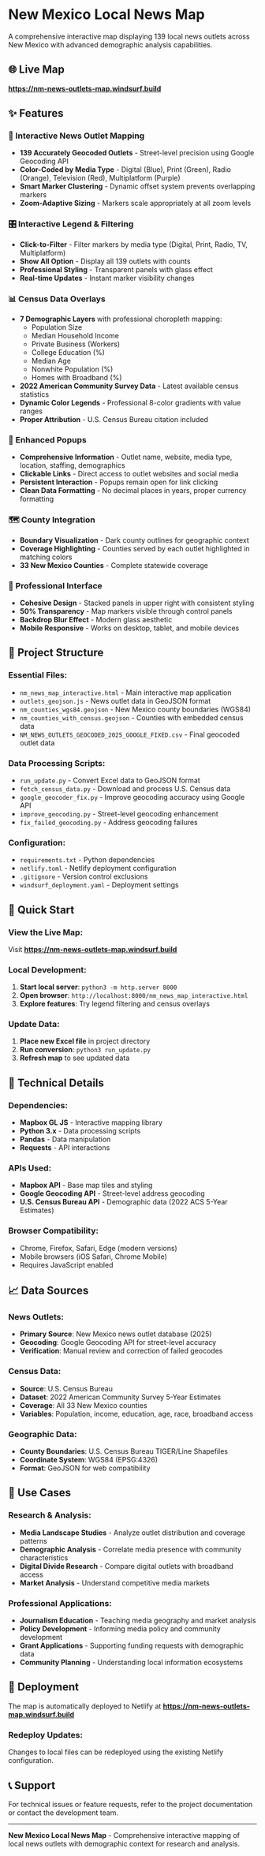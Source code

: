 # New Mexico Local News Map

A comprehensive interactive map displaying 139 local news outlets across New Mexico with advanced demographic analysis capabilities.

## 🌐 Live Map
**https://nm-news-outlets-map.windsurf.build**

## ✨ Features

### 📍 Interactive News Outlet Mapping
- **139 Accurately Geocoded Outlets** - Street-level precision using Google Geocoding API
- **Color-Coded by Media Type** - Digital (Blue), Print (Green), Radio (Orange), Television (Red), Multiplatform (Purple)
- **Smart Marker Clustering** - Dynamic offset system prevents overlapping markers
- **Zoom-Adaptive Sizing** - Markers scale appropriately at all zoom levels

### 🎛️ Interactive Legend & Filtering
- **Click-to-Filter** - Filter markers by media type (Digital, Print, Radio, TV, Multiplatform)
- **Show All Option** - Display all 139 outlets with counts
- **Professional Styling** - Transparent panels with glass effect
- **Real-time Updates** - Instant marker visibility changes

### 📊 Census Data Overlays
- **7 Demographic Layers** with professional choropleth mapping:
  - Population Size
  - Median Household Income  
  - Private Business (Workers)
  - College Education (%)
  - Median Age
  - Nonwhite Population (%)
  - Homes with Broadband (%)
- **2022 American Community Survey Data** - Latest available census statistics
- **Dynamic Color Legends** - Professional 8-color gradients with value ranges
- **Proper Attribution** - U.S. Census Bureau citation included

### 💬 Enhanced Popups
- **Comprehensive Information** - Outlet name, website, media type, location, staffing, demographics
- **Clickable Links** - Direct access to outlet websites and social media
- **Persistent Interaction** - Popups remain open for link clicking
- **Clean Data Formatting** - No decimal places in years, proper currency formatting

### 🗺️ County Integration
- **Boundary Visualization** - Dark county outlines for geographic context
- **Coverage Highlighting** - Counties served by each outlet highlighted in matching colors
- **33 New Mexico Counties** - Complete statewide coverage

### 🎨 Professional Interface
- **Cohesive Design** - Stacked panels in upper right with consistent styling
- **50% Transparency** - Map markers visible through control panels
- **Backdrop Blur Effect** - Modern glass aesthetic
- **Mobile Responsive** - Works on desktop, tablet, and mobile devices

## 📁 Project Structure

### Essential Files:
- `nm_news_map_interactive.html` - Main interactive map application
- `outlets_geojson.js` - News outlet data in GeoJSON format
- `nm_counties_wgs84.geojson` - New Mexico county boundaries (WGS84)
- `nm_counties_with_census.geojson` - Counties with embedded census data
- `NM_NEWS_OUTLETS_GEOCODED_2025_GOOGLE_FIXED.csv` - Final geocoded outlet data

### Data Processing Scripts:
- `run_update.py` - Convert Excel data to GeoJSON format
- `fetch_census_data.py` - Download and process U.S. Census data
- `google_geocoder_fix.py` - Improve geocoding accuracy using Google API
- `improve_geocoding.py` - Street-level geocoding enhancement
- `fix_failed_geocoding.py` - Address geocoding failures

### Configuration:
- `requirements.txt` - Python dependencies
- `netlify.toml` - Netlify deployment configuration
- `.gitignore` - Version control exclusions
- `windsurf_deployment.yaml` - Deployment settings

## 🚀 Quick Start

### View the Live Map:
Visit **https://nm-news-outlets-map.windsurf.build**

### Local Development:
1. **Start local server**: `python3 -m http.server 8000`
2. **Open browser**: `http://localhost:8000/nm_news_map_interactive.html`
3. **Explore features**: Try legend filtering and census overlays

### Update Data:
1. **Place new Excel file** in project directory
2. **Run conversion**: `python3 run_update.py`
3. **Refresh map** to see updated data

## 🔧 Technical Details

### Dependencies:
- **Mapbox GL JS** - Interactive mapping library
- **Python 3.x** - Data processing scripts
- **Pandas** - Data manipulation
- **Requests** - API interactions

### APIs Used:
- **Mapbox API** - Base map tiles and styling
- **Google Geocoding API** - Street-level address geocoding
- **U.S. Census Bureau API** - Demographic data (2022 ACS 5-Year Estimates)

### Browser Compatibility:
- Chrome, Firefox, Safari, Edge (modern versions)
- Mobile browsers (iOS Safari, Chrome Mobile)
- Requires JavaScript enabled

## 📈 Data Sources

### News Outlets:
- **Primary Source**: New Mexico news outlet database (2025)
- **Geocoding**: Google Geocoding API for street-level accuracy
- **Verification**: Manual review and correction of failed geocodes

### Census Data:
- **Source**: U.S. Census Bureau
- **Dataset**: 2022 American Community Survey 5-Year Estimates
- **Coverage**: All 33 New Mexico counties
- **Variables**: Population, income, education, age, race, broadband access

### Geographic Data:
- **County Boundaries**: U.S. Census Bureau TIGER/Line Shapefiles
- **Coordinate System**: WGS84 (EPSG:4326)
- **Format**: GeoJSON for web compatibility

## 🎯 Use Cases

### Research & Analysis:
- **Media Landscape Studies** - Analyze outlet distribution and coverage patterns
- **Demographic Analysis** - Correlate media presence with community characteristics
- **Digital Divide Research** - Compare digital outlets with broadband access
- **Market Analysis** - Understand competitive media markets

### Professional Applications:
- **Journalism Education** - Teaching media geography and market analysis
- **Policy Development** - Informing media policy and community development
- **Grant Applications** - Supporting funding requests with demographic data
- **Community Planning** - Understanding local information ecosystems

## 🔄 Deployment

The map is automatically deployed to Netlify at **https://nm-news-outlets-map.windsurf.build**

### Redeploy Updates:
Changes to local files can be redeployed using the existing Netlify configuration.

## 📞 Support

For technical issues or feature requests, refer to the project documentation or contact the development team.

---

**New Mexico Local News Map** - Comprehensive interactive mapping of local news outlets with demographic context for research and analysis.
